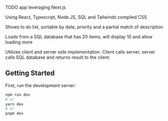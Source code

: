 TODO app leveraging Next.js

Using React, Typescript, Node.JS, SQL and Tailwinds compiled CSS

Shows to do list, sortable by date, priority and a partial match of description

Loads from a SQL database that has 20 items, will display 10 and allow loading more

Utilizes client and server side implementation. Client calls server, server calls SQL database and returns result to the client.


## Getting Started

First, run the development server:

```bash
npm run dev
# or
yarn dev
# or
pnpm dev
```
